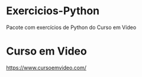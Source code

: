 # Exercicios-Python
Pacote com exercícios de Python do Curso em Vídeo
# Curso em Video
https://www.cursoemvideo.com/


